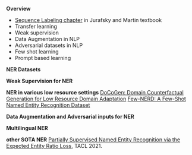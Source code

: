 **Overview**
-  [Sequence Labeling chapter](https://web.stanford.edu/~jurafsky/slp3/8.pdf) in Jurafsky and Martin textbook
- Transfer learning
- Weak supervision
- Data Augmentation in NLP
- Adversarial datasets in NLP
- Few shot learning
- Prompt based learning

**NER Datasets**

**Weak Supervision for NER**

**NER in various low resource settings**
[DoCoGen: Domain Counterfactual Generation for Low Resource Domain Adaptation](https://arxiv.org/abs/2202.12350)
[Few-NERD: A Few-Shot Named Entity Recognition Dataset](https://arxiv.org/abs/2105.07464)


**Data Augmentation and Adversarial inputs for NER**

**Multilingual NER**

**other SOTA NER**
[Partially Supervised Named Entity Recognition via the Expected Entity Ratio Loss](https://transacl.org/ojs/index.php/tacl/article/view/2981), TACL 2021. 
